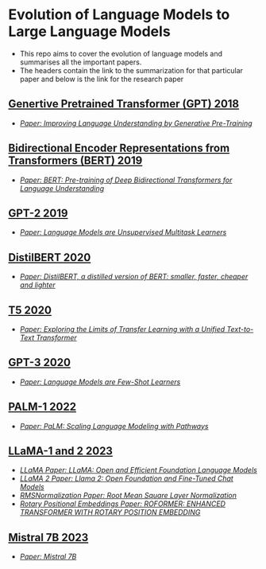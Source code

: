 # Evolution of Language Models to Large Language Models
* This repo aims to cover the evolution of language models and summarises all the important papers.
* The headers contain the link to the summarization for that particular paper and below is the link for the research paper

## [Genertive Pretrained Transformer (GPT) 2018](https://colab.research.google.com/drive/1d4BmKVoNGREQR2j2yv9lHORrcWS4eLgl#scrollTo=AP2x1jC9-319&line=1&uniqifier=1)
* [*Paper: Improving Language Understanding by Generative Pre-Training*](https://cdn.openai.com/research-covers/language-unsupervised/language_understanding_paper.pdf)

## [Bidirectional Encoder Representations from Transformers (BERT) 2019](https://colab.research.google.com/drive/1d4BmKVoNGREQR2j2yv9lHORrcWS4eLgl#scrollTo=EPW2ASRQD01O)
* [*Paper: BERT: Pre-training of Deep Bidirectional Transformers for Language Understanding*](https://arxiv.org/pdf/1810.04805.pdf)

## [GPT-2 2019](https://colab.research.google.com/drive/1d4BmKVoNGREQR2j2yv9lHORrcWS4eLgl#scrollTo=yHOofcd8Jajj)
* [*Paper: Language Models are Unsupervised Multitask Learners*](https://d4mucfpksywv.cloudfront.net/better-language-models/language-models.pdf)

## [DistilBERT 2020](https://colab.research.google.com/drive/1d4BmKVoNGREQR2j2yv9lHORrcWS4eLgl#scrollTo=OQiMRitRm9mA)
* [*Paper: DistilBERT, a distilled version of BERT: smaller, faster, cheaper and lighter*](https://arxiv.org/pdf/1910.01108.pdf)

## [T5 2020](https://colab.research.google.com/drive/1d4BmKVoNGREQR2j2yv9lHORrcWS4eLgl#scrollTo=MA83M9eh2pgI)
* [*Paper: Exploring the Limits of Transfer Learning with a Unified Text-to-Text Transformer*](https://arxiv.org/pdf/1910.10683.pdf)

## [GPT-3 2020](https://colab.research.google.com/drive/1d4BmKVoNGREQR2j2yv9lHORrcWS4eLgl#scrollTo=mlHE3Xmjo290)
* [*Paper: Language Models are Few-Shot Learners*](https://arxiv.org/pdf/2005.14165.pdf)

## [PALM-1 2022](https://colab.research.google.com/drive/1d4BmKVoNGREQR2j2yv9lHORrcWS4eLgl#scrollTo=Vq67GrxcaIS1)
* [*Paper: PaLM: Scaling Language Modeling with Pathways*](https://arxiv.org/pdf/2204.02311.pdf)
  
## [LLaMA-1 and 2 2023](https://colab.research.google.com/drive/1d4BmKVoNGREQR2j2yv9lHORrcWS4eLgl#scrollTo=Kcpb6FXd1D3B)
* [*LLaMA Paper: LLaMA: Open and Efficient Foundation Language Models*](https://arxiv.org/pdf/2302.13971.pdf)
* [*LLaMA 2 Paper: Llama 2: Open Foundation and Fine-Tuned Chat Models*](https://arxiv.org/pdf/2307.09288.pdf)
* [*RMSNormalization Paper: Root Mean Square Layer Normalization*](https://arxiv.org/pdf/1910.07467v1.pdf)
* [*Rotary Positional Embeddings Paper: ROFORMER: ENHANCED TRANSFORMER WITH ROTARY POSITION EMBEDDING*](https://arxiv.org/pdf/2104.09864v5.pdf)
  
## [Mistral 7B 2023](https://colab.research.google.com/drive/1d4BmKVoNGREQR2j2yv9lHORrcWS4eLgl#scrollTo=B8aVv7tF-UWH)
* [*Paper: Mistral 7B*](https://arxiv.org/pdf/2310.06825.pdf)
